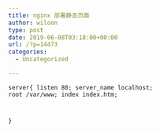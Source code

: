 ```yaml
---
title: nginx 部署静态页面
author: wiloon
type: post
date: 2019-06-08T03:18:00+00:00
url: /?p=14473
categories:
  - Uncategorized

---
```

<code class="line-numbers">server{
listen 80;
server_name localhost;
root /var/www;
index index.htm;

}

```